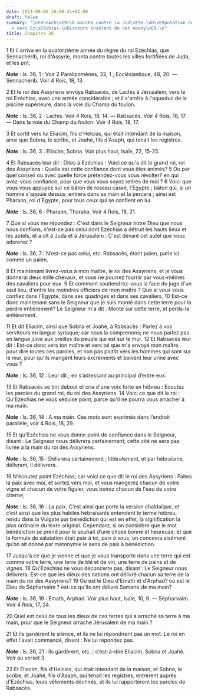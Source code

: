 ```yaml
---
date: 2024-09-06 20:00:41+02:00
draft: false
summary: "\nSennach\xE9rib marche contre la Jud\xE9e.\nD\xE9putation de Rabsac\xE8\
  s vers Ez\xE9chias.\nDiscours insolent de cet envoy\xE9.\n"
title: Chapitre 36
---
```





1 Et il arriva en la quatorzième année du règne du roi Ezéchias, que Sennachérib, roi d'Assyrie, monta contre toutes les villes fortifiées de Juda, et les prit.

***Note*** :  Is. 36, 1 : Voir 2 Paralipomènes, 32, 1 ; Ecclésiastique, 48, 20. ― Sennachérib. Voir 4 Rois, 18, 13.


2 Et le roi des Assyriens envoya Rabsacès, de Lachis à Jérusalem, vers le roi Ezéchias, avec une armée considérable ; et il s'arrêta à l'aqueduc de la piscine supérieure, dans la voie du Champ du foulon.

***Note*** :  Is. 36, 2 : Lachis. Voir 4 Rois, 18, 14. ― Rabsacès. Voir 4 Rois, 18, 17. ― Dans la voie du Champ du foulon. Voir 4 Rois, 18, 17.

3 Et sortit vers lui Eliacim, fils d'Helcias, qui était intendant de la maison, ainsi que Sobna, le scribe, et Joahé, fils d'Asaph, qui tenait les registres.

***Note*** :  Is. 36, 3 : Eliacim, Sobna. Voir plus haut, Isaïe, 22, 15-25.


4 Et Rabsacès leur dit : Dites à Ezéchias : Voici ce qu'a dit le grand roi, roi des Assyriens : Quelle est cette confiance dont vous êtes animés? 5 Ou par quel conseil ou avec quelle force prétendez-vous vous révolter? en qui avez-vous confiance, pour que vous vous soyez retirés de moi ? 6 Voici que vous vous appuyez sur ce bâton de roseau cassé, l'Egypte ; bâton qui, si un homme s'appuie dessus, entrera dans sa main et la percera ; ainsi est Pharaon, roi d'Egypte, pour tous ceux qui se confient en lui.

***Note*** :  Is. 36, 6 : Pharaon, Tharaka. Voir 4 Rois, 18, 21.

7 Que si vous me répondez : C'est dans le Seigneur notre Dieu que nous nous confions, n'est-ce pas celui dont Ezéchias a détruit les hauts lieux et les autels, et a dit à Juda et à Jérusalem : C'est devant cet autel que vous adorerez ?

***Note*** :  Is. 36, 7 : N’est-ce pas celui, etc. Rabsacès, étant païen, parle ici comme un païen.

8 Et maintenant livrez-vous à mon maître, le roi des Assyriens, et je vous donnerai deux mille chevaux, et vous ne pourrez fournir par vous-mêmes des cavaliers pour eux. 9 Et comment soutiendrez-vous la face du juge d'un seul lieu, d'entre les moindres officiers de mon maître ? Que si vous vous confiez dans l'Egypte, dans ses quadriges et dans ses cavaliers, 10 Est-ce donc maintenant sans le Seigneur que je suis monté dans cette terre pour la perdre entièrement? Le Seigneur m'a dit : Monte sur cette terre, et perds-la entièrement.


11 Et dit Eliacim, ainsi que Sobna et Joahé, à Rabsacès : Parlez à vos serviteurs en langue syriaque; car nous la comprenons; ne nous parlez pas en langue juive aux oreilles du peuple qui est sur le mur. 12 Et Rabsacès leur dit : Est-ce donc vers ton maître et vers toi que m'a envoyé mon maître, pour dire toutes ces paroles, et non pas plutôt vers les hommes qui sont sur le mur, pour qu'ils mangent leurs excréments et boivent leur urine avec vous ?

***Note*** :  Is. 36, 12 : Leur dit ; en s’adressant au principal d’entre eux.


13 Et Rabsacès se tint debout et cria d'une voix forte en hébreu : Ecoutez les paroles du grand roi, du roi des Assyriens. 14 Voici ce que dit le roi : Qu'Ezéchias ne vous séduise point; parce qu'il ne pourra vous arracher à ma main.

***Note*** :  Is. 36, 14 : A ma main. Ces mots sont exprimés dans l’endroit parallèle, voir 4 Rois, 18, 29.

15 Et qu'Ezéchias ne vous donne point de confiance dans le Seigneur, disant : Le Seigneur nous délivrera certainement; cette cité ne sera pas livrée à la main du roi des Assyriens.

***Note*** :  Is. 36, 15 : Délivrera certainement ; littéralement, et par hébraïsme, délivrant, il délivrera.

16 N'écoutez point Ezéchias; car voici ce que dit le roi des Assyriens : Faites la paix avec moi, et sortez vers moi, et vous mangerez chacun de votre vigne et chacun de votre figuier, vous boirez chacun de l'eau de votre citerne,

***Note*** :  Is. 36, 16 : La paix. C’est ainsi que porte la version chaldaïque, et c’est ainsi que les plus habiles hébraïsants entendent le terme hébreu, rendu dans la Vulgate par bénédiction qui est en effet, la signification la plus ordinaire du texte original. Cependant, si on considère que le mot bénédiction se prend pour le souhait d’une chose bonne et heureuse, et que la formule de salutation était paix à toi, paix à vous, on concevra aisément qu’on ait donné par métonymie le sens de paix à bénédiction.

17 Jusqu'à ce que je vienne et que je vous transporte dans une terre qui est comme votre terre, une terre de blé et de vin, une terre de pains et de vignes. 18 Qu'Ezéchias ne vous déconcerte pas, disant : Le Seigneur nous délivrera. Est-ce que les dieux des nations ont délivré chacun sa terre de la main du roi des Assyriens? 19 Où est le Dieu d'Emath et d'Arphad? où est le Dieu de Sépharvaïm ? est-ce qu'ils ont délivré Samarie de ma main?

***Note*** :  Is. 36, 19 : Emath, Arphad. Voir plus haut, Isaïe, 10, 9. ― Sépharvaïm. Voir 4 Rois, 17, 24.

20 Quel est celui de tous les dieux de ces terres qui a arraché sa terre à ma main, pour que le Seigneur arrache Jérusalem de ma main ?


21 Et ils gardèrent le silence, et ils ne lui répondirent pas un mot. Le roi en effet l'avait commandé, disant : Ne lui répondez pas.

***Note*** :  Is. 36, 21 : Ils gardèrent, etc. ; c’est-à-dire Eliacim, Sobna et Joahé. Voir au verset 3.

22 Et Eliacim, fils d'Helcias, qui était intendant de la maison, et Sobna, le scribe, et Joahé, fils d'Asaph, qui tenait les registres, entrèrent auprès d'Ezéchias, leurs vêlements déchirés, et ils lui rapportèrent les paroles de Rabsacès.

